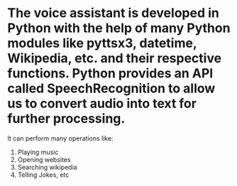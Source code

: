 # The voice assistant is developed in Python with the help of many Python modules like pyttsx3, datetime, Wikipedia, etc. and their respective functions. Python provides an API called SpeechRecognition to allow us to convert audio into text for further processing. 

It can perform many operations like:
1.	Playing music
2.	Opening websites
3.	Searching wikipedia
4.	Telling Jokes, etc
